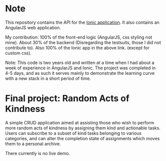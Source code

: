 # Note
This repository contains the API for the [Ionic application](https://github.com/maurei/Ionic-app). It also contains an AngularJS web application.

My contribution: 100% of the front-end logic (AngularJS, css styling not mine). About 30% of the backend (Disregarding the testsuits, those I did not contribute to). Also 100% of the Ionic app in the above link. (except for custom css).

Note: This code is two years old and written at a time when I had about a week of experience in AngularJS and Ionic. The project was completed in 4-5 days, and as such it serves mainly to demonstrate the learning curve with a new stack in a short period of time.

# Final project: Random Acts of Kindness
A simple CRUD application aimed at assisting those who wish to perform more random acts of kindness by assigning them kind and actionable tasks. Users can subscribe to a subset of kind tasks belonging to various categories, and can alter the completion state of assignments which moves them to a personal archive.

There currently is no live demo.

